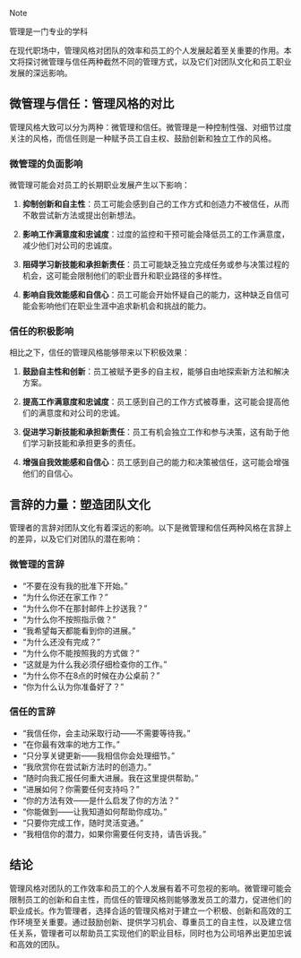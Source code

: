> [!note]
> 管理是一门专业的学科



在现代职场中，管理风格对团队的效率和员工的个人发展起着至关重要的作用。本文将探讨微管理与信任两种截然不同的管理方式，以及它们对团队文化和员工职业发展的深远影响。

## 微管理与信任：管理风格的对比

管理风格大致可以分为两种：微管理和信任。微管理是一种控制性强、对细节过度关注的风格，而信任则是一种赋予员工自主权、鼓励创新和独立工作的风格。

### 微管理的负面影响

微管理可能会对员工的长期职业发展产生以下影响：

1. **抑制创新和自主性**：员工可能会感到自己的工作方式和创造力不被信任，从而不敢尝试新方法或提出创新想法。

2. **影响工作满意度和忠诚度**：过度的监控和干预可能会降低员工的工作满意度，减少他们对公司的忠诚度。

3. **阻碍学习新技能和承担新责任**：员工可能缺乏独立完成任务或参与决策过程的机会，这可能会限制他们的职业晋升和职业路径的多样性。

4. **影响自我效能感和自信心**：员工可能会开始怀疑自己的能力，这种缺乏自信可能会影响他们在职业生涯中追求新机会和挑战的能力。

### 信任的积极影响

相比之下，信任的管理风格能够带来以下积极效果：

1. **鼓励自主性和创新**：员工被赋予更多的自主权，能够自由地探索新方法和解决方案。

2. **提高工作满意度和忠诚度**：员工感到自己的工作方式被尊重，这可能会提高他们的满意度和对公司的忠诚。

3. **促进学习新技能和承担新责任**：员工有机会独立工作和参与决策，这有助于他们学习新技能和承担更多的责任。

4. **增强自我效能感和自信心**：员工感到自己的能力和决策被信任，这可能会增强他们的自信心。

## 言辞的力量：塑造团队文化

管理者的言辞对团队文化有着深远的影响。以下是微管理和信任两种风格在言辞上的差异，以及它们对团队的潜在影响：

### 微管理的言辞

- “不要在没有我的批准下开始。”
- “为什么你还在家工作？”
- “为什么你不在那封邮件上抄送我？”
- “为什么你不按照指示做？”
- “我希望每天都能看到你的进展。”
- “为什么还没有完成？”
- “为什么你不能按照我的方式做？”
- “这就是为什么我必须仔细检查你的工作。”
- “为什么你不在8点的时候在办公桌前？”
- “你为什么认为你准备好了？”

### 信任的言辞

- “我信任你，会主动采取行动——不需要等待我。”
- “在你最有效率的地方工作。”
- “只分享关键更新——我相信你会处理细节。”
- “我欣赏你在尝试新方法时的创造力。”
- “随时向我汇报任何重大进展。我在这里提供帮助。”
- “进展如何？你需要任何支持吗？”
- “你的方法有效——是什么启发了你的方法？”
- “你能做到——让我知道如何帮助你成功。”
- “只要你完成工作，随时灵活变通。”
- “我相信你的潜力，如果你需要任何支持，请告诉我。”

## 结论

管理风格对团队的工作效率和员工的个人发展有着不可忽视的影响。微管理可能会限制员工的创新和自主性，而信任的管理风格则能够激发员工的潜力，促进他们的职业成长。作为管理者，选择合适的管理风格对于建立一个积极、创新和高效的工作环境至关重要。通过鼓励创新、提供学习机会、尊重员工的自主性，以及建立信任关系，管理者可以帮助员工实现他们的职业目标，同时也为公司培养出更加忠诚和高效的团队。


